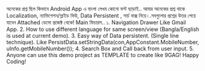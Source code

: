 অনেকের প্রশ্ন ছিল কিভাবে Android App এ বাংলা লেখব কোনো ফন্ট ছাড়াই.. আবার অনেকের প্রশ্ন থাকে Localization, ন্যাভিগেশন/স্লাইড ভিউ, Data Persistent , সার্চ বাক্স নিয়ে।.সবগুলোর প্রশ্নের উত্তর পেয়ে যাবেন Attached ডেমো প্রজেক্ট থেকে! Main ফিচারস..
১. Navigation Drawer Like Gmail App.
2. How to use different language for same screen/view (Bangla/English is used at current demo).
3. Easy way of Data persistent. (Single line technique). Like
PersistData.setStringData(con,AppConstant.MobileNumber, uInfo.getMobileNumber());
4. Search Box and Call back from user input.
5. Anyone can use this demo project as TEMPLATE to create like 9GAG!
Happy Coding!
